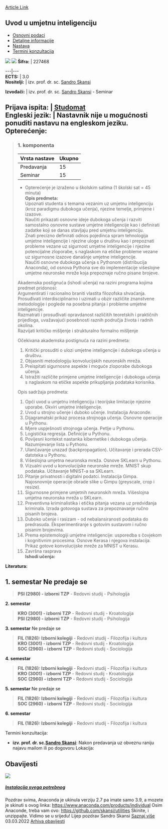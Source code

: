 [Article Link](https://www.fhs.hr/predmet/uuui)

## Uvod u umjetnu inteligenciju
  * [Osnovni podaci](https://www.fhs.hr/predmet/uuui#v1id-523841_791997_1_0 "Osnovni podaci")
  * [Detaljne informacije](https://www.fhs.hr/predmet/uuui#v1id-523841_791997_1_1 "Detaljne informacije")
  * [Nastava](https://www.fhs.hr/predmet/uuui#v1id-523841_791997_1_2 "Nastava")
  * [Termini konzultacija](https://www.fhs.hr/predmet/uuui#v1id-523841_791997_1_3 "Termini konzultacija")


[![](https://www.fhs.hr/img/flags/gif/hr.gif)](https://www.fhs.hr/predmet/uuui) [![](https://www.fhs.hr/img/flags/gif/gb.gif)](https://www.fhs.hr/en/course/itai)
**Šifra:** |  227468  
  
---|---  
**ECTS:** |  3.0   
**Nositelji:** |  izv. prof. dr. sc. [Sandro Skansi](https://www.fhs.hr/djelatnik/sandro.skansi)   
  
**Izvođači:** |  izv. prof. dr. sc. [Sandro Skansi](https://www.fhs.hr/djelatnik/sandro.skansi) - Seminar  
  
**Prijava ispita:** |  [Studomat](http://www.isvu.hr/studomat)  
**Engleski jezik:** |  Nastavnik nije u mogućnosti ponuditi nastavu na engleskom jeziku.   
**Opterećenje:**  
---  
> ### 1. komponenta
> | Vrsta nastave | Ukupno  
> ---|---  
> Predavanja | 15  
> Seminar | 15  
> * Opterećenje je izraženo u školskim satima (1 školski sat = 45 minuta)   
**Opis predmeta:**  
> Upoznati studenta s temama vezanim uz umjetnu inteligenciju (kroz paradigmu dubokoga učenja), njezine temelje, primjene i izazove.   
>  Naučiti prikazati osnovne ideje dubokoga učenja i razviti samostalno osnovne sustave umjetne inteligencije kao i definirati zadatke koji se danas stavljaju pred umjetnu inteligenciju.  
>  Znati precizno definirati odnos pojedinca spram tehnologija umjetne inteligencije i njezine uloge u društvu kao i prepoznati probleme vezane uz sigurnost umjetne inteligencije i njezine potencijalne zloporabe, s naglaskom na etičke probleme vezane uz sigurnosne izazove današnje umjetne inteligencije.  
>  Naučiti osnovne dubokoga učenja s Pythonom (distribucija Anaconda), od osnova Pythona sve do implementacije višeslojne umjetne neuronske mreže koja prepoznaje ručno pisane brojeve.  
>    
>  Akademska postignuća (ishodi učenja) na razini programa kojima predmet pridonosi:   
>  Argumentirati i racionalno braniti vlastita filozofska shvaćanja.  
>  Prosuđivati interdisciplinarno i uzimati u obzir različite znanstvene metodologije i poglede na posebna pitanja i probleme umjetne inteligencije.  
>  Razmatrati i prosuđivati opravdanost različitih teoretskih i praktičnih prijedloga, uvažavajući posebnosti raznih područja života i radnih okolina.  
>  Razvijati kritičko mišljenje i strukturalno formalno mišljenje  
>    
>  Očekivana akademska postignuća na razini predmeta:   
>  1. Kritički prosuditi o ulozi umjetne inteligencije i dubokoga učenja u društvu.  
>  2. Objasniti metodologiju konvolucijskih neuronskih mreža.  
>  3. Preispitati sigurnosne aspekte i moguće zloporabe dubokoga učenja.  
>  4. Istražiti različite primjene umjetne inteligencije i dubokoga učenja s naglaskom na etičke aspekte prikupljanja podataka korisnika.  
>    
>  Opis sadržaja predmeta:   
>  1. Opći uvod u umjetnu inteligenciju i teorijske limitacije njezine uporabe. Okviri umjetne inteligencije.  
>  2. Uvod u strojno učenje i duboko učenje. Instalacija Anaconde.  
>  3. Dijagramatski prikaz procesa strojnoga učenja. Osnovne operacije u Pythonu.  
>  4. Mjere uspješnosti strojnoga učenja. Petlje u Pythonu.  
>  5. Logistička regresija. Definicije u Pythonu.  
>  6. Povijesni kontekst nastanka kibernetike i dubokoga učenja. Razumijevanje lista u Pythonu.  
>  7. Ulančavanje unazad (backpropagation). Učitavanje i prerada CSV-datoteka u Pythonu.  
>  8. Višeslojna umjetna neuronska mreža. Osnove SKLearn u Pythonu.  
>  9. Vizualni uvod u konvolucijske neuronske mreže. MNIST skup podataka. Učitavanje MNIST-a sa SKLearn.  
>  10. Pitanje privatnosti i digitalni podatci. Instalacija Gimpa. Najosnovnije operacije obrade slike u Gimpu (greyscale, crop i resize).  
>  11. Sigurnosne primjene umjetnih neuronskih mreža. Višeslojna umjetna neuronska mreža u SKLearn.  
>  12. Preventivna kriminalistika i etička pitanja vezana uz predviđanja kriminala. Izrada gotovoga sustava za prepoznavanje ručno pisanih brojeva.  
>  13. Duboko učenje i rasizam - od nebalansiranosti podataka do predrasuda. Eksperimentiranje s gotovim sustavom i ručno pisanim brojevima.  
>  14. Prema epistemologiji umjetne inteligencije: usporedba s čovjekom i kognitivnim procesima. Osnove Kerasa i njegova instalacija. Prikaz gotove konvolucijske mreže za MNIST u Kerasu.  
>  15. Završna rasprava  
**Ishodi učenja:**  

  
**Literatura:**  

  
**1. semestar** Ne predaje se  
---  
> **PSI (2980) - izborni TZP** - Redovni studij - Psihologija  
>   
  
**2. semestar**  
> **KRO (3001) - izborni TZP** - Redovni studij - Kroatologija  
>  **PSI (2980) - izborni TZP** - Redovni studij - Psihologija  
>   
  
**3. semestar** Ne predaje se  
> **FIL (1826): Izborni kolegiji** - Redovni studij - Filozofija i kultura  
>  **KRO (3001) - izborni TZP** - Redovni studij - Kroatologija  
>  **SOC (2960) - izborni TZP** - Redovni studij - Sociologija  
>   
  
**4. semestar**  
> **FIL (1826): Izborni kolegiji** - Redovni studij - Filozofija i kultura  
>  **KRO (3001) - izborni TZP** - Redovni studij - Kroatologija  
>  **SOC (2960) - izborni TZP** - Redovni studij - Sociologija  
>   
  
**5. semestar** Ne predaje se  
> **FIL (1826): Izborni kolegiji** - Redovni studij - Filozofija i kultura  
>  **SOC (2960) - izborni TZP** - Redovni studij - Sociologija  
>   
  
**6. semestar**  
> **FIL (1826): Izborni kolegiji** - Redovni studij - Filozofija i kultura  
>   
Termini konzultacija: 
  * **izv. prof. dr. sc.[Sandro Skansi](https://www.fhs.hr/djelatnik/sandro.skansi)**: 
Nakon predavanja uz obveznu raniju najavu mailom ili po dogovoru
Lokacija: 


## Obavijesti
[ ![](https://www.fhs.hr/_pub/themes_static/hrstud2024/default/img/default_news.jpg) ](https://www.fhs.hr/predmet/uuui?@=21hm2#news_121088)
#####  [Instalacija svega potrebnog](https://www.fhs.hr/predmet/uuui?@=21hm2#news_121088)
Pozdrav svima, Anaconda je ukinula verziju 2.7 pa imate samo 3.9, a mozete je skinuti s ovog linka: https://www.anaconda.com/products/individual Osim Anaconde, treba vam ovo: https://github.com/skansi/utilities Skinite, i unzippajte. Vidimo se u srijedu! Lijep pozdrav Sandro Skansi 
[Saznaj više](https://www.fhs.hr/predmet/uuui?@=21hm2#news_121088)
03.03.2022
[Arhiva obavijesti](https://www.fhs.hr/predmet/uuui?@=21gad#news_121088 "Arhiva obavijesti")
